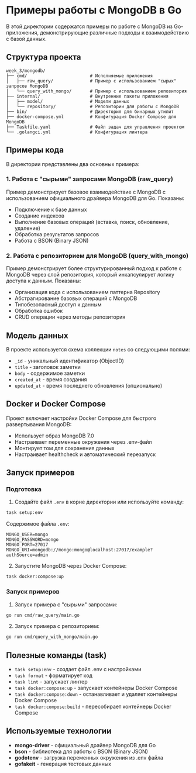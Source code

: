 # Примеры работы с MongoDB в Go

В этой директории содержатся примеры по работе с MongoDB из Go-приложения, демонстрирующие различные подходы к взаимодействию с базой данных.

## Структура проекта

```
week_3/mongodb/
├── cmd/                        # Исполняемые приложения
│   ├── raw_query/              # Пример с использованием "сырых" запросов MongoDB
│   └── query_with_mongo/       # Пример с использованием репозитория
├── internal/                   # Внутренние пакеты приложения
│   ├── model/                  # Модели данных
│   └── repository/             # Репозитории для работы с MongoDB
├── bin/                        # Директория для бинарных утилит
├── docker-compose.yml          # Конфигурация Docker Compose для MongoDB
├── Taskfile.yaml               # Файл задач для управления проектом
└── .golangci.yml               # Конфигурация линтера
```

## Примеры кода

В директории представлены два основных примера:

### 1. Работа с "сырыми" запросами MongoDB (raw_query)

Пример демонстрирует базовое взаимодействие с MongoDB с использованием официального драйвера MongoDB для Go. Показаны:
- Подключение к базе данных
- Создание индексов
- Выполнение базовых операций (вставка, поиск, обновление, удаление)
- Обработка результатов запросов
- Работа с BSON (Binary JSON)

### 2. Работа с репозиторием для MongoDB (query_with_mongo)

Пример демонстрирует более структурированный подход к работе с MongoDB через слой репозитория, который инкапсулирует логику доступа к данным. Показаны:
- Организация кода с использованием паттерна Repository
- Абстрагирование базовых операций с MongoDB
- Типобезопасный доступ к данным
- Обработка ошибок
- CRUD операции через методы репозитория

## Модель данных

В проекте используется схема коллекции `notes` со следующими полями:
- `_id` - уникальный идентификатор (ObjectID)
- `title` - заголовок заметки
- `body` - содержимое заметки
- `created_at` - время создания
- `updated_at` - время последнего обновления (опционально)

## Docker и Docker Compose

Проект включает настройки Docker Compose для быстрого развертывания MongoDB:
- Использует образ MongoDB 7.0
- Настраивает переменные окружения через .env-файл
- Монтирует том для сохранения данных
- Настраивает healthcheck и автоматический перезапуск

## Запуск примеров

### Подготовка

1. Создайте файл `.env` в корне директории или используйте команду:
```bash
task setup:env
```

Содержимое файла `.env`:
```
MONGO_USER=mongo
MONGO_PASSWORD=mongo
MONGO_PORT=27017
MONGO_URI=mongodb://mongo:mongo@localhost:27017/example?authSource=admin
```

2. Запустите MongoDB через Docker Compose:
```bash
task docker:compose:up
```

### Запуск примеров

1. Запуск примера с "сырыми" запросами:
```bash
go run cmd/raw_query/main.go
```

2. Запуск примера с репозиторием:
```bash
go run cmd/query_with_mongo/main.go
```

## Полезные команды (task)

- `task setup:env` - создает файл .env с настройками
- `task format` - форматирует код
- `task lint` - запускает линтер
- `task docker:compose:up` - запускает контейнеры Docker Compose
- `task docker:compose:down` - останавливает и удаляет контейнеры Docker Compose
- `task docker:compose:build` - пересобирает контейнеры Docker Compose

## Используемые технологии

- **mongo-driver** - официальный драйвер MongoDB для Go
- **bson** - библиотека для работы с BSON (Binary JSON)
- **godotenv** - загрузка переменных окружения из .env файла
- **gofakeit** - генерация тестовых данных 